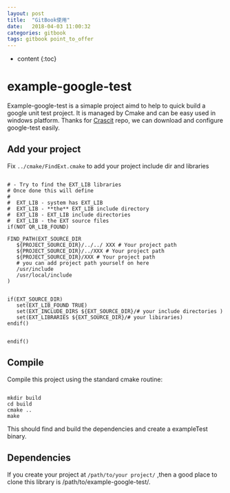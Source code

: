```yaml
---
layout: post
title:  "GitBook使用"
date:   2018-04-03 11:00:32
categories: gitbook
tags: gitbook point_to_offer
---
```


* content
{:toc}

# example-google-test

Example-google-test is a simaple project aimd to help to quick build a google unit test project. It is managed by Cmake and can be easy used in windows platform. Thanks for [Crascit](https://github.com/Crascit/DownloadProject) repo, we can download and configure google-test easily.

## Add your project

Fix `../cmake/FindExt.cmake` to add your project include dir and libraries

```

# - Try to find the EXT_LIB libraries
# Once done this will define
#
#  EXT_LIB - system has EXT_LIB
#  EXT_LIB - **the** EXT_LIB include directory
#  EXT_LIB - EXT_LIB include directories
#  EXT_LIB - the EXT source files
if(NOT QR_LIB_FOUND)

FIND_PATH(EXT_SOURCE_DIR 
   ${PROJECT_SOURCE_DIR}/../../ XXX # Your project path
   ${PROJECT_SOURCE_DIR}/../XXX # Your project path
   ${PROJECT_SOURCE_DIR}/XXX # Your project path
   # you can add project path yourself on here
   /usr/include
   /usr/local/include
)


if(EXT_SOURCE_DIR)
   set(EXT_LIB_FOUND TRUE)
   set(EXT_INCLUDE_DIRS ${EXT_SOURCE_DIR}/# your include directories )
   set(EXT_LIBRARIES ${EXT_SOURCE_DIR}/# your libiraries)
endif()


endif()

```

## Compile
Compile this project using the standard cmake routine:

```

mkdir build
cd build
cmake ..
make

```

This should find and build the dependencies and create a exampleTest binary.

## Dependencies

If you create your project at `/path/to/your project/` ,then a good place to clone this library is /path/to/example-google-test/.